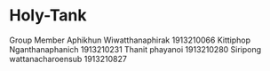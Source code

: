 # Holy-Tank
Group Member
Aphikhun Wiwatthanaphirak 1913210066
Kittiphop Nganthanaphanich 1913210231
Thanit phayanoi 1913210280
Siripong wattanacharoensub 1913210827

